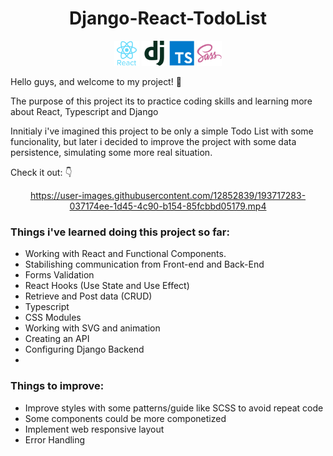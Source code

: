 <div id="header" align="center">
 <h1> Django-React-TodoList </h1>
 <img src="https://github.com/devicons/devicon/blob/master/icons/react/react-original-wordmark.svg" title="React" alt="React" width="40" height="40"/>
 <img src="https://github.com/devicons/devicon/blob/master/icons/django/django-plain.svg" title="Django" alt="Django" width="40" height="40"/>
 <img src="https://github.com/devicons/devicon/blob/master/icons/typescript/typescript-plain.svg" title="Typescript" alt="Typescript" width="40" height="40"/>
 <img src="https://github.com/devicons/devicon/blob/master/icons/sass/sass-original.svg" title="Sass" alt="Sass" width="40" height="40"/>
</div>

Hello guys, and welcome to my project! 👋

The purpose of this project its to practice coding skills and learning more about React, Typescript and Django  

Innitialy i've imagined this project to be only a simple Todo List with some funcionality, but later i decided to improve the project with some data persistence, simulating some more real situation.

Check it out: 👇

<div id="video" align="center">


https://user-images.githubusercontent.com/12852839/193717283-037174ee-1d45-4c90-b154-85fcbbd05179.mp4


</div>

### Things i've learned doing this project so far:
 - Working with React and Functional Components.
 - Stabilishing communication from Front-end and Back-End
 - Forms Validation
 - React Hooks (Use State and Use Effect)
 - Retrieve and Post data (CRUD)
 - Typescript
 - CSS Modules
 - Working with SVG and animation
 - Creating an API
 - Configuring Django Backend
 - 

### Things to improve:
 - Improve styles with some patterns/guide like SCSS to avoid repeat code
 - Some components could be more componetized 
 - Implement web responsive layout
 - Error Handling
 
